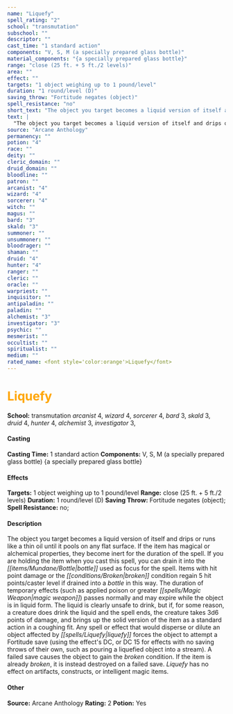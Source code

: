 ```yaml
---
name: "Liquefy"
spell_rating: "2"
school: "transmutation"
subschool: ""
descriptor: ""
cast_time: "1 standard action"
components: "V, S, M (a specially prepared glass bottle)"
material_components: "{a specially prepared glass bottle}"
range: "close (25 ft. + 5 ft./2 levels)"
area: ""
effect: ""
targets: "1 object weighing up to 1 pound/level"
duration: "1 round/level (D)"
saving_throw: "Fortitude negates (object)"
spell_resistance: "no"
short_text: "The object you target becomes a liquid version of itself and drips or runs like "
text: |
  "The object you target becomes a liquid version of itself and drips or runs like a thin oil until it pools on any flat surface. If the item has magical or alchemical properties, they become inert for the duration of the spell. If you are holding the item when you cast this spell, you can drain it into the bottle used as focus for the spell. Items with hit point damage or the broken condition regain 5 hit points/caster level if drained into a bottle in this way. The duration of temporary effects (such as applied poison or _greater magic_ weapon) passes normally and may expire while the object is in liquid form. The liquid is clearly unsafe to drink, but if, for some reason, a creature does drink the liquid and the spell ends, the creature takes 3d6 points of damage, and brings up the solid version of the item as a standard action in a coughing fit. Any spell or effect that would disperse or dilute an object affected by _liquefy_ forces the object to attempt a Fortitude save (using the effect's DC, or DC 15 for effects with no saving throws of their own, such as pouring a liquefied object into a stream). A failed save causes the object to gain the broken condition. If the item is already broken, it is instead destroyed on a failed save. _Liquefy_ has no effect on artifacts, constructs, or intelligent magic items."
source: "Arcane Anthology"
permanency: ""
potion: "4"
race: ""
deity: ""
cleric_domain: ""
druid_domain: ""
bloodline: ""
patron: ""
arcanist: "4"
wizard: "4"
sorcerer: "4"
witch: ""
magus: ""
bard: "3"
skald: "3"
summoner: ""
unsummoner: ""
bloodrager: ""
shaman: ""
druid: "4"
hunter: "4"
ranger: ""
cleric: ""
oracle: ""
warpriest: ""
inquisitor: ""
antipaladin: ""
paladin: ""
alchemist: "3"
investigator: "3"
psychic: ""
mesmerist: ""
occultist: ""
spiritualist: ""
medium: ""
rated_name: <font style='color:orange'>Liquefy</font>
---
```


# <font style='color:orange'>Liquefy</font> 
**School:** transmutation 
_arcanist_ 4, _wizard_ 4, _sorcerer_ 4, _bard_ 3, _skald_ 3, _druid_ 4, _hunter_ 4, _alchemist_ 3, _investigator_ 3, 
#### Casting
**Casting Time:** 1 standard action
 **Components:** V, S, M (a specially prepared glass bottle) {a specially prepared glass bottle}
 #### Effects
**Targets:** 1 object weighing up to 1 pound/level
**Range:** close (25 ft. + 5 ft./2 levels)
**Duration:** 1 round/level (D)
**Saving Throw:** Fortitude negates (object); **Spell Resistance:** no; 
 #### Description
The object you target becomes a liquid version of itself and drips or runs like a thin oil until it pools on any flat surface. If the item has magical or alchemical properties, they become inert for the duration of the spell. If you are holding the item when you cast this spell, you can drain it into the _[[items/Mundane/Bottle|bottle]]_ used as focus for the spell. Items with hit point damage or the _[[conditions/Broken|broken]]_ condition regain 5 hit points/caster level if drained into a _bottle_ in this way. The duration of temporary effects (such as applied poison or greater _[[spells/Magic Weapon|magic weapon]]_) passes normally and may expire while the object is in liquid form. The liquid is clearly unsafe to drink, but if, for some reason, a creature does drink the liquid and the spell ends, the creature takes 3d6 points of damage, and brings up the solid version of the item as a standard action in a coughing fit. Any spell or effect that would disperse or dilute an object affected by _[[spells/Liquefy|liquefy]]_ forces the object to attempt a Fortitude save (using the effect's DC, or DC 15 for effects with no saving throws of their own, such as pouring a liquefied object into a stream). A failed save causes the object to gain the _broken_ condition. If the item is already _broken_, it is instead destroyed on a failed save. _Liquefy_ has no effect on artifacts, constructs, or intelligent magic items.

 #### Other
**Source:** Arcane Anthology
**Rating:** 2
**Potion:** Yes
